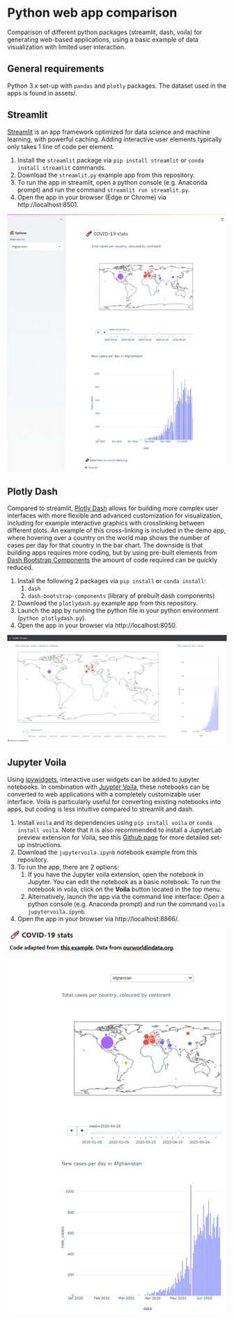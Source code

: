 # Python web app comparison
Comparison of different python packages (streamlit, dash, voila) for generating web-based applications, using a basic example of data visualization with limited user interaction. 

## General requirements
Python 3.x set-up with `pandas` and `plotly` packages. The dataset used in the apps is found in assets/. 

## Streamlit
[Streamlit](https://www.streamlit.io/) is an app framework optimized for data science and machine learning, with powerful caching. Adding interactive user elements typically only takes 1 line of code per element.

1. Install the `streamlit` package via `pip install streamlit` or `conda install streamlit` commands.
2. Download the `streamlit.py` example app from this repository.
3. To run the app in streamlit, open a python console (e.g. Anaconda prompt) and run the command `streamlit run streamlit.py`.
4. Open the app in your browser (Edge or Chrome) via http://localhost:8501.

![Streamlit app](assets/streamlit.PNG)

## Plotly Dash
Compared to streamlit, [Plotly Dash](https://plotly.com/dash/) allows for building more complex user interfaces with more flexible and advanced customization for visualization, including for example interactive graphics with crosslinking between different plots. An example of this cross-linking is included in the demo app, where hovering over a country on the world map shows the number of cases per day for that country in the bar chart. 
The downside is that building apps requires more coding, but by using pre-built elements from [Dash Bootstrap Components](https://dash-bootstrap-components.opensource.faculty.ai/) the amount of code required can be quickly reduced.

1. Install the following 2 packages via `pip install` or `conda install`:
    1. `dash`
    2. `dash-bootstrap-components` (library of prebuilt dash components)
2. Download the `plotlydash.py` example app from this repository.
3. Launch the app by running the python file in your python environment (`python plotlydash.py`).
4. Open the app in your browser via http://localhost:8050.

![Plotly Dash app](assets/dash.png)

## Jupyter Voila
Using [ipywidgets](https://ipywidgets.readthedocs.io/en/latest/), interactive user widgets can be added to jupyter notebooks. In combination with [Juypter Voila](https://github.com/voila-dashboards/voila), these notebooks can be converted to web applications with a completely customizable user interface. Voila is particularly useful for converting existing notebooks into apps, but coding is less intuitive compared to streamlit and dash.

1. Install `voila` and its dependencies using `pip install voila` or `conda install voila`. Note that it is also recommended to install a JupyterLab preview extension for Voila, see this [Github page](https://github.com/voila-dashboards/voila) for more detailed set-up instructions.
2. Download the `jupytervoila.ipynb` notebook example from this repository.
3. To run the app, there are 2 options:
    1. If you have the Jupyter voila extension, open the notebook in Jupyter. You can edit the notebook as a basic notebook. To run the notebook in voila, click on the __Voila__ button located in the top menu.
    2. Alternatively, launch the app via the command line interface: Open a python console (e.g. Anaconda prompt) and run the command `voila jupytervoila.ipynb`.
3. Open the app in your browser via http://localhost:8866/.

![Jupyter Voila app](assets/jupyter.PNG)